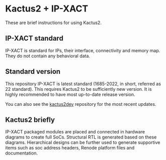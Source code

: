 # Kactus2 + IP-XACT

These are brief instructions for using Kactus2.

## IP-XACT standard

IP-XACT is standard for IPs, their interface, connectivity and memory map. They do not contain any behavioral data.

## Standard version

This repository IP-XACT is latest standard (1685-2022, in short, referred as 22 standard). This requires Kactus2 to be sufficiently new version. It is highly recommended to have most up-to-date release version.

You can also see the [kactus2dev](https://github.com/kactus2/kactus2dev/) repository for the most recent updates.

## Kactus2 briefly

IP-XACT packaged modules are placed and connected in hardware diagrams to create full SoCs. Structural RTL is generated based on these diagrams. Hierarchical designs can be further used to generate supportive items such as soc address headers, Renode platform files and documentation.